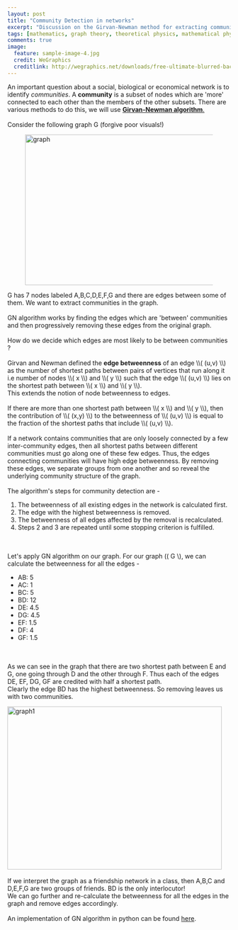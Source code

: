 ```yaml
---
layout: post
title: "Community Detection in networks"
excerpt: "Discussion on the Girvan-Newman method for extracting communities in a network graph."
tags: [mathematics, graph theory, theoretical physics, mathematical physics]
comments: true
image:
  feature: sample-image-4.jpg
  credit: WeGraphics
  creditlink: http://wegraphics.net/downloads/free-ultimate-blurred-background-pack/
---
```

An important question about a social, biological or economical network is to identify *communities*. A **community** is a subset of nodes which are 'more' connected to each other than the members of the other subsets. There are various methods to do this, we will use <a href="http://en.wikipedia.org/wiki/Girvan%E2%80%93Newman_algorithm">**Girvan-Newman algorithm**. </a>
<br><br>
Consider the following graph G (forgive poor visuals!)
<figure>
<a href="https://januverma.files.wordpress.com/2014/08/graph.png"><img class="alignnone  wp-image-259" src="http://januverma.files.wordpress.com/2014/08/graph.png?w=300" alt="graph" width="448" height="340" /></a>
</figure>
G has 7 nodes labeled A,B,C,D,E,F,G and there are edges between some of them. We want to extract communities in the graph.
<br><br>
GN algorithm works by finding the edges which are 'between' communities and then progressively removing these edges from the original graph.
<br><br>
How do we decide which edges are most likely to be between communities ?
<br><br>
Girvan and Newman defined the <strong>edge betweenness</strong> of an edge \\( (u,v) \\) as the number of shortest paths between pairs of vertices that run along it i.e number of nodes \\( x \\) and \\( y \\) such that the edge \\( (u,v) \\) lies on the shortest path between \\( x \\) and \\( y \\).
<br>
This extends the notion of node betweenness to edges.
<br><br>
If there are more than one shortest path between \\( x \\) and \\( y \\), then the contribution of \\( (x,y) \\) to the betweenness of \\( (u,v) \\) is equal to the fraction of the shortest paths that include \\( (u,v) \\).
<br><br>
If a network contains communities that are only loosely connected by a few inter-community edges, then all shortest paths between different communities must go along one of these few edges. Thus, the edges connecting communities will have high edge betweenness. By removing these edges, we separate groups from one another and so reveal the underlying community structure of the graph.
<br><br>
The algorithm's steps for community detection are -

1. The betweenness of all existing edges in the network is calculated first.
2. The edge with the highest betweenness is removed.
3. The betweenness of all edges affected by the removal is recalculated.
4. Steps 2 and 3 are repeated until some stopping criterion is fulfilled.

<br><br>
Let's apply GN algorithm on our graph. For our graph \(( G \\), we can calculate the betweenness for all the edges -

- AB: 5
- AC: 1
- BC: 5
- BD: 12
- DE: 4.5
- DG: 4.5
- EF: 1.5
- DF: 4
- GF: 1.5

<br><br>
As we can see in the graph that there are two shortest path between E and G, one going through D and the other through F. Thus each of the edges DE, EF, DG, GF are credited with half a shortest path.
<br>
Clearly the edge BD has the highest betweenness. So removing leaves us with two communities.

<a href="https://januverma.files.wordpress.com/2014/08/graph1.png"><img class="alignnone  wp-image-267" src="http://januverma.files.wordpress.com/2014/08/graph1.png?w=300" alt="graph1" width="484" height="368" /></a>
<br><br>
If we interpret the graph as a friendship network in a class, then A,B,C and D,E,F,G are two groups of friends. BD is the only interlocutor!
<br>
We can go further and re-calculate the betweenness for all the edges in the graph and remove edges accordingly.
<br><br>
An implementation of GN algorithm in python can be found <a href="https://github.com/Jverma/TextGraphics/blob/master/TextGraphics/Analysis/communityDetection.py">here</a>.